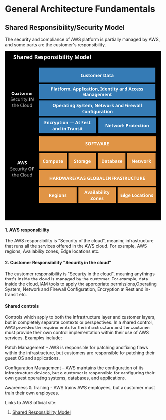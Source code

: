 # General Architecture Fundamentals


## Shared Responsibility/Security Model

The security and compliance of AWS platform is partially managed by AWS, and some parts are the customer's responsibility.

![Shared Responsibility Model](sharedResponsibility.jpg)

#### 1. AWS responsibility

The AWS responsibility is "Security of the cloud", meaning infrastructure that runs all the services offered in the AWS cloud. For example, AWS regions, Availability zones, Edge locations etc.

#### 2. Customer Responsibility "Security in the cloud"

The customer responsibility is "Security in the cloud", meaning anythings that's inside the cloud is managed by the customer. For example, data inside the cloud, IAM tools to apply the appropriate permissions,Operating System, Network and Firewall Configuration, Encryption at Rest and in-transit etc.

#### Shared controls

Controls which apply to both the infrastructure layer and customer layers, but in completely separate contexts or perspectives. In a shared control, AWS provides the requirements for the infrastructure and the customer must provide their own control implementation within their use of AWS services. Examples include:

Patch Management – AWS is responsible for patching and fixing flaws within the infrastructure, but customers are responsible for patching their guest OS and applications.

Configuration Management – AWS maintains the configuration of its infrastructure devices, but a customer is responsible for configuring their own guest operating systems, databases, and applications.

Awareness & Training - AWS trains AWS employees, but a customer must train their own employees.

Links to AWS official site:
1. [Shared Responsibility Model](https://aws.amazon.com/compliance/shared-responsibility-model/)